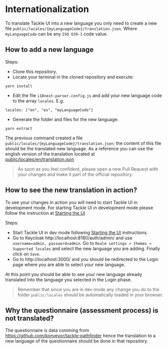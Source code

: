 # Internationalization

To translate Tackle UI into a new language you only need to create a new file `public/locales/{myLanguageCode}/translation.json`. Where `myLanguageCode` can be any `ISO 639-1` code value.

## How to add a new language

Steps:

- Clone this repository.
- Locate your terminal in the cloned repository and execute:

```
yarn install
```

- Edit the file `i18next-parser.config.js` and add your new language code to the array `locales`. E.g.

```
locales: ["en", "es", "myLanguageCode"]
```

- Generate the folder and files for the new language:

```
yarn extract
```

The previous command created a file `public/locales/{myLanguageCode}/translation.json`; the content of this file should be the translated new language. As a reference you can use the english version of the translation located at [public/locales/en/translation.json](https://github.com/konveyor/tackle-ui/blob/main/public/locales/en/translation.json)

> As soon as you feel confident, please open a new Pull Request with your changes and make it part of the official repository.

## How to see the new translation in action?

To see your changes in action you will need to start Tackle UI in development mode. For starting Tackle UI in development mode please follow the instruction at [Starting the UI](https://github.com/konveyor/tackle-ui#starting-the-ui)

Steps:

- Start Tackle UI in dev mode following [Starting the UI](https://github.com/konveyor/tackle-ui#starting-the-ui) instructions.
- Go to Keycloak http://localhost:8180/auth/admin/ and use `username=admin, password=admin`. Go to `Realm settings > themes > Supported locales` and select the new language you are adding. Finally click on `Save`.
- Go to http://localhost:3000/ and you should be redirected to the Login page where you are able to select your new language.

At this point you should be able to see your new language already translated into the language you selected in the Login phase.

> Remember that since you are in dev mode any change you do to the folder `public/locales` should be automatically loaded in your browser.

## Why the questionnaire (assessment process) is not translated?

The questionnaire is data comming from https://github.com/konveyor/tackle-pathfinder hence the translation to a new language of the questionnaire should be done in that repository.
